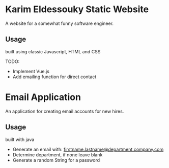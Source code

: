 

# Karim Eldessouky Static Website

A website for a somewhat funny software engineer.

## Usage

built using classic Javascript, HTML and CSS

TODO:
- Implement Vue.js  
- Add emailing function for direct contact






 
# Email Application

An application for creating email accounts for new hires.




## Usage


built with java

- Generate an email with: firstname.lastname@department.company.com
- Determine department, if none leave blank
- Generate a random String for a password
